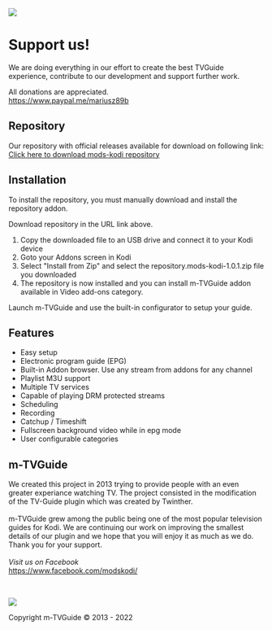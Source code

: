![](http://mods-kodi.pl/users/71021107/grafiki/m-tvguide_logo_small_moras86.png)

# Support us!
We are doing everything in our effort to create the best TVGuide experience, contribute to our development and support further work. 

All donations are appreciated.<br>
https://www.paypal.me/mariusz89b

## Repository

Our repository with official releases available for download on following link:
<br>[Click here to download mods-kodi repository](https://github.com/Mariusz89B/mods-kodi/raw/master/repository.mods-kodi/repository.mods-kodi-1.0.2.zip)

## Installation
To install the repository, you must manually download and install the repository addon.

Download repository in the URL link above.

1. Copy the downloaded file to an USB drive and connect it to your Kodi device
2. Goto your Addons screen in Kodi
3. Select "Install from Zip" and select the repository.mods-kodi-1.0.1.zip file you downloaded
4. The repository is now installed and you can install m-TVGuide addon available in Video add-ons category.

Launch m-TVGuide and use the built-in configurator to setup your guide.

## Features

- Easy setup
- Electronic program guide (EPG)
- Built-in Addon browser. Use any stream from addons for any channel
- Playlist M3U support
- Multiple TV services
- Capable of playing DRM protected streams
- Scheduling
- Recording
- Catchup / Timeshift
- Fullscreen background video while in epg mode
- User configurable categories

## m-TVGuide

We created this project in 2013 trying to provide people with an even greater experiance watching TV. The project consisted in the modification of the TV-Guide plugin which was created by Twinther.<br><br>
m-TVGuide grew among the public being one of the most popular television guides for Kodi. We are continuing our work on improving the smallest details of our plugin and we hope that you will enjoy it as much as we do. Thank you for your support.<br><br>*Visit us on Facebook*<br>https://www.facebook.com/modskodi/

<br>

![](https://i.imgur.com/ipTGRvj.jpg)

Copyright m-TVGuide © 2013 - 2022

